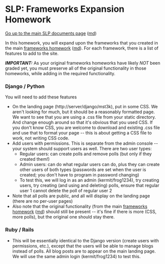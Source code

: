 SLP: Frameworks Expansion Homework
==================================

[Go up to the main SLP documents page](index.html) ([md](index.md))

In this homework, you will expand upon the frameworks that you created in the main [frameworks homework](hw-frameworks.html) ([md](hw-frameworks.md)).  For each framework, there is a list of features to add to the site.

***IMPORTANT:*** As your original frameworks homeworks have likely *NOT* been graded yet, you must preserve all of the original functionality in those homeworks, while adding in the required functionality.

### Django / Python

You will need to add these features

- On the landing page (http://server/django/mst3k), put in some CSS.  We aren't looking for much, but it should be a reasonably formatted page.  We want to see that you are using a .css file from your static directory.  And change enough around so that it's obvious that you used CSS.  If you don't know CSS, you are welcome to download and existing .css file and use that to format your page -- this is about getting a CSS file to work, not writing CSS code.
- Add users with permissions.  This is separate from the admin console -- your system should support users as well.  There are two user types:
    - Regular users: can create polls and remove polls (but only if they created them!)
    - Admin users: can do what regular users can do, plus they can create other users of both types (passwords are set when the user is created; you don't have to program in password changing)
    - To test this, we will log in as an admin (kermit/frog1234), try creating users, try creating (and using and deleting) polls, ensure that regular user 1 cannot delete the poll of regular user 2
- Note that all polls are public, and all will display on the landing page (there are no per-user pages)
- Also note that the original functionality (from the main [frameworks homework](hw-frameworks.html) ([md](hw-frameworks.md)) should still be present -- it's fine if there is more (CSS, more polls), but the original one should stay there.

### Ruby / Rails

- This will be essentially identical to the Django version (create users with permissions, etc.), except that the users will be able to manage blogs instead of polls. All blog posts are to appear on the main landing page.  We will use the same admin login (kermit/frog1234) to test this.
